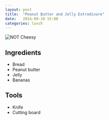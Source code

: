 ```yaml
---
layout: post
title:  "Peanut Butter and Jelly Extrodinare"
date:   2014-09-10 15:00
categories: lunch
---
```


![NOT Cheesy](http://www.thepbjshop.com/peanut-butter-and-jelly.png)

## Ingredients
- Bread
- Peanut butter
- Jelly
- Bananas

## Tools
- Knife
- Cutting board
